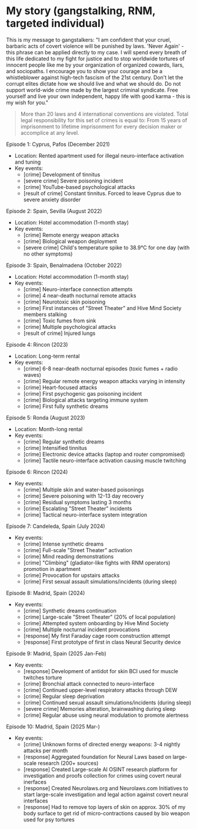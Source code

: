 # My story (gangstalking, RNM, targeted individual)

This is my message to gangstalkers: "I am confident that your cruel, barbaric acts of covert violence will be punished by laws. 'Never Again' - this phrase can be applied directly to my case. I will spend every breath of this life dedicated to my fight for justice and to stop worldwide tortures of innocent people like me by your organization of organized cowards, liars, and sociopaths. I encourage you to show your courage and be a whistleblower against high-tech fascism of the 21st century. Don't let the corrupt elites dictate how we should live and what we should do. Do not support world-wide crime made by the largest criminal syndicate. Free yourself and live your own independent, happy life with good karma - this is my wish for you."

> More than 20 laws and 4 international conventions are violated. 
Total legal responsibility for this set of crimes is equal to: 
From 15 years of imprisonment to lifetime imprisonment for every decision maker or accomplice at any level.

Episode 1: Cyprus, Pafos (December 2021)
- Location: Rented apartment used for illegal neuro-interface activation and tuning
- Key events:
  * [crime] Development of tinnitus
  * [severe crime] Severe poisoning incident
  * [crime] YouTube-based psychological attacks
  * [result of crime] Constant tinnitus. Forced to leave Cyprus due to severe anxiety disorder

Episode 2: Spain, Sevilla (August 2022)
- Location: Hotel accommodation (1-month stay)
- Key events:
  * [crime] Remote energy weapon attacks
  * [crime] Biological weapon deployment
  * [severe crime] Child's temperature spike to 38.9°C for one day (with no other symptoms)

Episode 3: Spain, Benalmadena (October 2022)
- Location: Hotel accommodation (1-month stay)
- Key events:
  * [crime] Neuro-interface connection attempts
  * [crime] 4 near-death nocturnal remote attacks
  * [crime] Neurotoxic skin poisoning
  * [crime] First instances of "Street Theater" and Hive Mind Society members stalking
  * [crime] Toxic fumes from sink
  * [crime] Multiple psychological attacks
  * [result of crime] Injured lungs

Episode 4: Rincon (2023)
- Location: Long-term rental
- Key events:
  * [crime] 6-8 near-death nocturnal episodes (toxic fumes + radio waves)
  * [crime] Regular remote energy weapon attacks varying in intensity
  * [crime] Heart-focused attacks
  * [crime] First psychogenic gas poisoning incident
  * [crime] Biological attacks targeting immune system
  * [crime] First fully synthetic dreams

Episode 5: Ronda (August 2023)
- Location: Month-long rental
- Key events:
  * [crime] Regular synthetic dreams
  * [crime] Intensified tinnitus
  * [crime] Electronic device attacks (laptop and router compromised)
  * [crime] Tactile neuro-interface activation causing muscle twitching

Episode 6: Rincon (2024)
- Key events:
  * [crime] Multiple skin and water-based poisonings
  * [crime] Severe poisoning with 12-13 day recovery
  * [crime] Residual symptoms lasting 3 months
  * [crime] Escalating "Street Theater" incidents
  * [crime] Tactical neuro-interface system integration

Episode 7: Candeleda, Spain (July 2024)
- Key events:
  * [crime] Intense synthetic dreams
  * [crime] Full-scale "Street Theater" activation
  * [crime] Mind reading demonstrations
  * [crime] "Climbing" (gladiator-like fights with RNM operators) promotion in apartment
  * [crime] Provocation for upstairs attacks
  * [crime] First sexual assault simulations/incidents (during sleep)

Episode 8: Madrid, Spain (2024)
- Key events:
  * [crime] Synthetic dreams continuation
  * [crime] Large-scale "Street Theater" (20% of local population)
  * [crime] Attempted system onboarding by Hive Mind Society
  * [crime] Multiple nocturnal incident provocations
  * [response] My first Faraday cage room construction attempt
  * [response] First prototype of first in class Neural Security device

Episode 9: Madrid, Spain (2025 Jan-Feb)
- Key events:
  * [response] Development of antidot for skin BCI used for muscle twitches torture
  * [crime] Bronchial attack connected to neuro-interface
  * [crime] Continued upper-level respiratory attacks through DEW
  * [crime] Regular sleep deprivation
  * [crime] Continued sexual assault simulations/incidents (during sleep)
  * [severe crime] Memories alteration, brainwashing during sleep
  * [crime] Regular abuse using neural modulation to promote alertness

Episode 10: Madrid, Spain (2025 Mar-)
- Key events:
  * [crime] Unknown forms of directed energy weapons: 3-4 nightly attacks per month 
  * [response] Aggregated foundation for Neural Laws based on large-scale research (200+ sources)
  * [response] Created Large-scale AI OSINT research platform for investigation and proofs collection for crimes using covert neural inerfaces
  * [response] Created Neurolaws.org and Neurolaws.com Initiatives to start large-scale investigation and legal action against covert neural interfaces
  * [response] Had to remove top layers of skin on approx. 30% of my body surface to get rid of micro-contractions caused by bio weapon used for psy tortures
